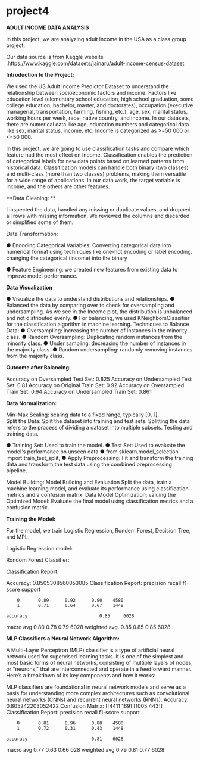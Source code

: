 # project4

**ADULT INCOME DATA ANALYSIS**

In this project, we are analyzing adult income in the USA as a class group project. 

Our data  source is from Kaggle website :https://www.kaggle.com/datasets/jainaru/adult-income-census-dataset

**Introduction to the Project:**

We used the US Adult Income Predictor Dataset to understand the relationship between socioeconomic factors and income. Factors like education level (elementary school education, high school graduation, some college education, bachelor, master, and doctorates), occupation (executive managerial, transportation, farming, fishing, etc.), age, sex, marital status, working hours per week, race, native country, and income.
In our datasets, there are numerical data like age, education numbers and categorical data like sex, marital status, income, etc. Income is categorized as >=50 000 or <=50 000.

In this project, we are going to use classification tasks and compare which feature had the most effect on Income. Classification enables the prediction of categorical labels for new data points based on learned patterns from historical data.
Classification models can handle both binary (two classes) and multi-class (more than two classes) problems, making them versatile for a wide range of applications.
In our data work, the target variable is income, and the others are other features.

**Data Cleaning: **

I inspected the data, handled any missing or duplicate values, and dropped all rows with missing information.
We reviewed the columns and discarded or simplified some of them.

Data Transformation:

● Encoding Categorical Variables: Converting categorical data into numerical format using techniques like one-hot encoding or label encoding.
changing the categorical (income) into the binary

●	Feature Engineering:  we created new features from existing data to improve model performance.

**Data Visualization**

●	Visualize the data to understand distributions and relationships.
●	Balanced the data by comparing over to check for oversampling and undersampling. As we see in the Income plot, the distribution is unbalanced and not distributed evenly.
●	For balancing, we used KNeighborsClassifier for the classification algorithm in machine learning.
Techniques to Balance Data:
●	Oversampling: increasing the number of instances in the minority class. 
●	Random Oversampling: Duplicating random instances from the minority class. 
●	 Under sampling: decreasing the number of instances in the majority class.
●	 Random undersampling: randomly removing instances from the majority class.


**Outcome after Balancing:**

Accuracy on Oversampled Test Set: 0.825
Accuracy on Undersampled Test Set: 0.81
Accuracy on Original Train Set: 0.92
Accuracy on Oversampled Train Set: 0.94 
Accuracy on Undersampled Train Set: 0.861

**Data Normalization:**

Min-Max Scaling: scaling data to a fixed range, typically [0, 1].      
Split the Data: Split the dataset into training and test sets.  Splitting the data refers to the process of dividing a dataset into multiple subsets. Testing and training data.

●	Training Set: Used to train the model.
●	Test Set: Used to evaluate the model's performance on unseen data
●	from sklearn.model_selection import train_test_split, 
●	 Apply Preprocessing: Fit and transform the training data and transform the test data using the combined preprocessing pipeline.

Model Building:
Model Building and Evaluation Split the data, train a machine learning model, and evaluate its performance using classification metrics and a confusion matrix.
Data Model Optimization: valuing the Optimized Model: Evaluate the final model using classification metrics and a confusion matrix.

**Training the Model:**

For the model, we train Logistic Regression, Rondem Forest, Decision Tree, and MPL.

Logistic Regression model:
	  
Rondom Forest Classifier:

Classification Report:

Accuracy: 0.8505308560053085
Classification Report:
          	precision	recall  f1-score   support
 
       	0   	0.89      0.92  	0.90  	4580
       	1   	0.71      0.64  	0.67  	1448
 
	accuracy    	                   0.85  	6028
   macro avg   	0.80      0.78  	0.79  	6028
weighted avg.   	0.85      0.85  	0.85  	6028


**MLP Classifiers a Neural Network Algorithm:**
    	
A Multi-Layer Perceptron (MLP) classifier is a type of artificial neural network used for supervised learning tasks. It is one of the simplest and most basic forms of neural networks, consisting of multiple layers of nodes, or "neurons," that are interconnected and operate in a feedforward manner. Here’s a breakdown of its key components and how it works:
 
MLP classifiers are foundational in neural network models and serve as a basis for understanding more complex architectures such as convolutional neural networks (CNNs) and recurrent neural networks (RNNs).
Accuracy: 0.805242203052422
Confusion Matrix:
[[4411  169]
 [1005  443]]
Classification Report:
          	precision	recall  f1-score   support
 
       	0   	0.81      0.96  	0.88  	4580
       	1   	0.72      0.31  	0.43  	1448
 
	accuracy                       	0.81  	6028
   macro avg   	0.77      0.63  	0.66  	028
weighted avg   	0.79      0.81  	0.77  	6028 



